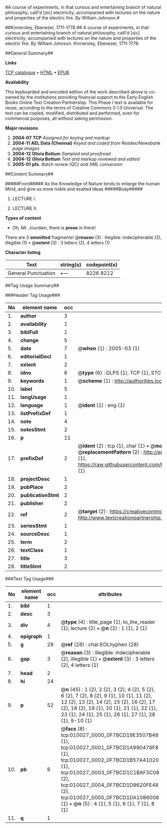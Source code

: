 #A course of experiments, in that curious and entertaining branch of natural philosophy, calll'd [sic] electricity; accompanied with lectures on the nature and properties of the electric fire. By William Johnson.#

##Kinnersley, Ebenezer, 1711-1778.##
A course of experiments, in that curious and entertaining branch of natural philosophy, calll'd [sic] electricity; accompanied with lectures on the nature and properties of the electric fire. By William Johnson.
Kinnersley, Ebenezer, 1711-1778.

##General Summary##

**Links**

[TCP catalogue](http://www.ota.ox.ac.uk/tcp/)  • 
[HTML](http://tei.it.ox.ac.uk/tcp/Texts-HTML/free/N07/N07863.html)  • 
[EPUB](http://tei.it.ox.ac.uk/tcp/Texts-EPUB/free/N07/N07863.epub)

**Availability**

This keyboarded and encoded edition of the
	       work described above is co-owned by the institutions
	       providing financial support to the Early English Books
	       Online Text Creation Partnership. This Phase I text is
	       available for reuse, according to the terms of Creative
	       Commons 0 1.0 Universal. The text can be copied,
	       modified, distributed and performed, even for
	       commercial purposes, all without asking permission.

**Major revisions**

1. __2004-07__ __TCP__ *Assigned for keying and markup*
1. __2004-11__ __AEL Data (Chennai)__ *Keyed and coded from Readex/Newsbank page images*
1. __2004-12__ __Olivia Bottum__ *Sampled and proofread*
1. __2004-12__ __Olivia Bottum__ *Text and markup reviewed and edited*
1. __2005-01__ __pfs.__ *Batch review (QC) and XML conversion*

##Content Summary##

#####Front#####
As the Knowledge of Nature tends to enlarge the human Mind, and give us more noble and exalted Ideas
#####Body#####

1. LECTURE I.

1. LECTURE II.

**Types of content**

  * Oh, Mr. Jourdain, there is **prose** in there!

There are 3 **ommitted** fragments! 
 @__reason__ (3) : illegible: indecipherable (2), illegible (1)  •  @__extent__ (3) : 3 letters (2), 4 letters (1)

**Character listing**


|Text|string(s)|codepoint(s)|
|---|---|---|
|General Punctuation|•—|8226 8212|

##Tag Usage Summary##

###Header Tag Usage###

|No|element name|occ|attributes|
|---|---|---|---|
|1.|__author__|3||
|2.|__availability__|1||
|3.|__biblFull__|1||
|4.|__change__|5||
|5.|__date__|7| @__when__ (1) : 2005-03 (1)|
|6.|__editorialDecl__|1||
|7.|__extent__|2||
|8.|__idno__|6| @__type__ (6) : DLPS (1), TCP (1), STC (1), NOTIS (1), IMAGE-SET (1), EVANS-CITATION (1)|
|9.|__keywords__|1| @__scheme__ (1) : http://authorities.loc.gov/ (1)|
|10.|__label__|5||
|11.|__langUsage__|1||
|12.|__language__|1| @__ident__ (1) : eng (1)|
|13.|__listPrefixDef__|1||
|14.|__note__|4||
|15.|__notesStmt__|2||
|16.|__p__|11||
|17.|__prefixDef__|2| @__ident__ (2) : tcp (1), char (1)  •  @__matchPattern__ (2) : ([0-9\-]+):([0-9IVX]+) (1), (.+) (1)  •  @__replacementPattern__ (2) : http://eebo.chadwyck.com/downloadtiff?vid=$1&page=$2 (1), https://raw.githubusercontent.com/textcreationpartnership/Texts/master/tcpchars.xml#$1 (1)|
|18.|__projectDesc__|1||
|19.|__pubPlace__|2||
|20.|__publicationStmt__|2||
|21.|__publisher__|2||
|22.|__ref__|2| @__target__ (2) : https://creativecommons.org/publicdomain/zero/1.0/ (1), http://www.textcreationpartnership.org/docs/. (1)|
|23.|__seriesStmt__|1||
|24.|__sourceDesc__|1||
|25.|__term__|2||
|26.|__textClass__|1||
|27.|__title__|3||
|28.|__titleStmt__|2||


###Text Tag Usage###

|No|element name|occ|attributes|
|---|---|---|---|
|1.|__bibl__|1||
|2.|__desc__|3||
|3.|__div__|4| @__type__ (4) : title_page (1), to_the_reader (1), lecture (2)  •  @__n__ (2) : 1 (1), 2 (1)|
|4.|__epigraph__|1||
|5.|__g__|28| @__ref__ (28) : char:EOLhyphen (28)|
|6.|__gap__|3| @__reason__ (3) : illegible: indecipherable (2), illegible (1)  •  @__extent__ (3) : 3 letters (2), 4 letters (1)|
|7.|__head__|2||
|8.|__hi__|24||
|9.|__p__|52| @__n__ (45) : 1 (2), 2 (2), 3 (2), 4 (2), 5 (2), 6 (2), 7 (2), 8 (2), 9 (1), 10 (1), 11 (2), 12 (2), 13 (2), 14 (2), 15 (2), 16 (2), 17 (2), 18 (2), 19 (1), 20 (1), 21 (1), 22 (1), 23 (1), 24 (1), 25 (1), 26 (1), 27 (1), 28 (1), 9-10 (1)|
|10.|__pb__|8| @__facs__ (8) : tcp:010027_0000_0F7BCD19E3507B48 (1), tcp:010027_0001_0F7BCD1A990476F8 (1), tcp:010027_0002_0F7BCD1B57A41020 (1), tcp:010027_0003_0F7BCD1C1BAF3C08 (2), tcp:010027_0004_0F7BCD1D9620FE48 (2), tcp:010027_0005_0F7BCD1DA1086008 (1)  •  @__n__ (5) : 4 (1), 5 (1), 6 (1), 7 (1), 8 (1)|
|11.|__q__|1||
